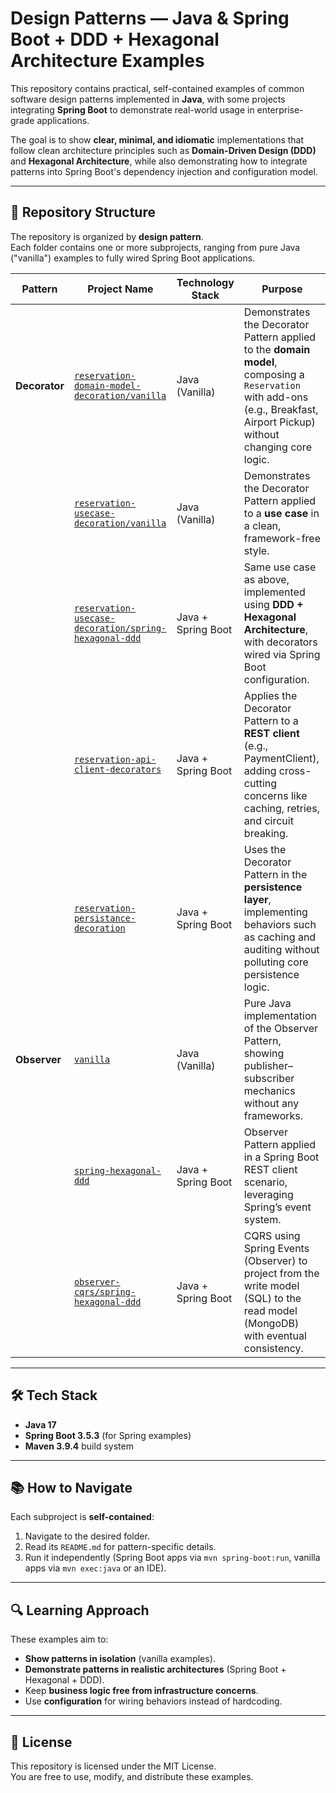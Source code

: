 # Design Patterns — Java & Spring Boot + DDD + Hexagonal Architecture Examples

This repository contains practical, self-contained examples of common software design patterns implemented in **Java**, with some projects integrating **Spring Boot** to demonstrate real-world usage in enterprise-grade applications.

The goal is to show **clear, minimal, and idiomatic** implementations that follow clean architecture principles such as **Domain-Driven Design (DDD)** and **Hexagonal Architecture**, while also demonstrating how to integrate patterns into Spring Boot's dependency injection and configuration model.

---

## 📂 Repository Structure

The repository is organized by **design pattern**.  
Each folder contains one or more subprojects, ranging from pure Java ("vanilla") examples to fully wired Spring Boot applications.

| Pattern    | Project Name                                                                                                                                                                      | Technology Stack | Purpose |
|------------|-----------------------------------------------------------------------------------------------------------------------------------------------------------------------------------|------------------|---------|
| **Decorator** | [`reservation-domain-model-decoration/vanilla`](https://github.com/gmartinez1985/design-patterns/tree/main/decorator/reservation-domain-decorator/vanilla/src/com/example/reservation)                 | Java (Vanilla) | Demonstrates the Decorator Pattern applied to the **domain model**, composing a `Reservation` with add-ons (e.g., Breakfast, Airport Pickup) without changing core logic. |
|            | [`reservation-usecase-decoration/vanilla`](https://github.com/gmartinez1985/design-patterns/tree/main/decorator/reservation-usecase-decoration/vanilla)                           | Java (Vanilla) | Demonstrates the Decorator Pattern applied to a **use case** in a clean, framework-free style. |
|            | [`reservation-usecase-decoration/spring-hexagonal-ddd`](https://github.com/gmartinez1985/design-patterns/tree/main/decorator/reservation-usecase-decoration/spring-hexagonal-ddd) | Java + Spring Boot | Same use case as above, implemented using **DDD + Hexagonal Architecture**, with decorators wired via Spring Boot configuration. |
|            | [`reservation-api-client-decorators`](https://github.com/gmartinez1985/design-patterns/tree/main/decorator/reservation-api-client-decorators/spring-hexagonal-ddd)                | Java + Spring Boot | Applies the Decorator Pattern to a **REST client** (e.g., PaymentClient), adding cross-cutting concerns like caching, retries, and circuit breaking. |
|            | [`reservation-persistance-decoration`](https://github.com/gmartinez1985/design-patterns/tree/main/decorator/reservation-persistance-decoration/spring-hexagonal-ddd)              | Java + Spring Boot | Uses the Decorator Pattern in the **persistence layer**, implementing behaviors such as caching and auditing without polluting core persistence logic. |
| **Observer** | [`vanilla`](https://github.com/gmartinez1985/design-patterns/tree/main/observer/vanilla)                                                                                          | Java (Vanilla) | Pure Java implementation of the Observer Pattern, showing publisher–subscriber mechanics without any frameworks. |
|            | [`spring-hexagonal-ddd`](https://github.com/gmartinez1985/design-patterns/tree/main/observer/spring-hexagonal-ddd)                                                                | Java + Spring Boot | Observer Pattern applied in a Spring Boot REST client scenario, leveraging Spring’s event system. |
|            | [`observer-cqrs/spring-hexagonal-ddd`](https://github.com/gmartinez1985/design-patterns/tree/main/observer/observer-cqrs)                                                                | Java + Spring Boot | CQRS using Spring Events (Observer) to project from the write model (SQL) to the read model (MongoDB) with eventual consistency. |



---

## 🛠️ Tech Stack

- **Java 17**
- **Spring Boot 3.5.3** (for Spring examples)
- **Maven 3.9.4** build system

---

## 📚 How to Navigate

Each subproject is **self-contained**:
1. Navigate to the desired folder.
2. Read its `README.md` for pattern-specific details.
3. Run it independently (Spring Boot apps via `mvn spring-boot:run`, vanilla apps via `mvn exec:java` or an IDE).

---

## 🔍 Learning Approach

These examples aim to:
- **Show patterns in isolation** (vanilla examples).
- **Demonstrate patterns in realistic architectures** (Spring Boot + Hexagonal + DDD).
- Keep **business logic free from infrastructure concerns**.
- Use **configuration** for wiring behaviors instead of hardcoding.

---

## 📄 License
This repository is licensed under the MIT License.  
You are free to use, modify, and distribute these examples.

